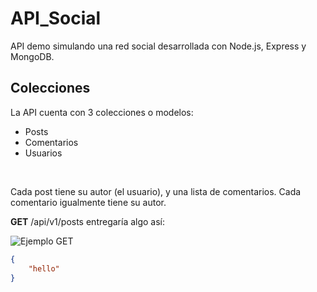 # API_Social
API demo simulando una red social desarrollada con Node.js, Express y MongoDB.
## Colecciones
La API cuenta con 3 colecciones o modelos:
* Posts
* Comentarios
* Usuarios
<br>

Cada post tiene su autor (el usuario), y una lista de comentarios. Cada comentario igualmente tiene su autor.
<br>

**GET** /api/v1/posts entregaría algo así:
<br>

![Ejemplo GET](https://github.com/user-attachments/assets/fa025975-bd30-42e9-970e-3ccb3cc7708d)
```json
{
    "hello"
}
```